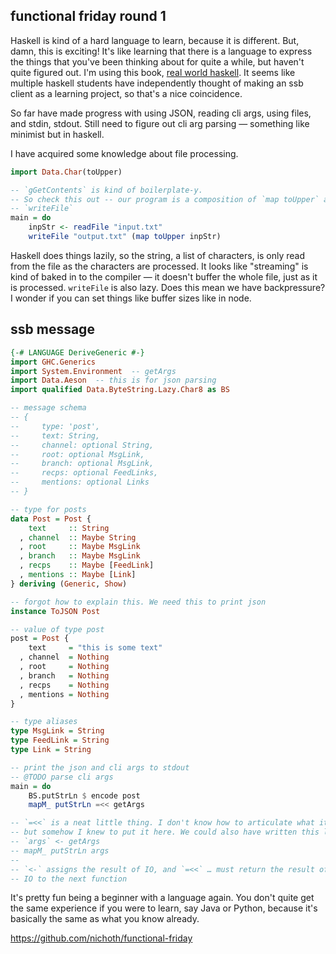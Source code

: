 ## functional friday round 1

Haskell is kind of a hard language to learn, because it is different. But, damn, this is exciting! It's like learning that there is a language to express the things that you've been thinking about for quite a while, but haven't quite figured out. I'm using this book, [real world haskell](http://book.realworldhaskell.org/read/). It seems like multiple haskell students have independently thought of making an ssb client as a learning project, so that's a nice coincidence.

So far have made progress with using JSON, reading cli args, using files, and stdin, stdout. Still need to figure out cli arg parsing — something like minimist but in haskell. 

I have acquired some knowledge about file processing.

```haskell
import Data.Char(toUpper)

-- `gGetContents` is kind of boilerplate-y.
-- So check this out -- our program is a composition of `map toUpper` and
-- `writeFile`
main = do
    inpStr <- readFile "input.txt"
    writeFile "output.txt" (map toUpper inpStr)
```

Haskell does things lazily, so the string, a list of characters, is only read from the file as the characters are processed. It looks like "streaming" is kind of baked in to the compiler — it doesn't buffer the whole file, just as it is processed. `writeFile` is also lazy. Does this mean we have backpressure? I wonder if you can set things like buffer sizes like in node.


## ssb message

```haskell
{-# LANGUAGE DeriveGeneric #-}
import GHC.Generics  
import System.Environment  -- getArgs
import Data.Aeson  -- this is for json parsing
import qualified Data.ByteString.Lazy.Char8 as BS

-- message schema
-- {
--     type: 'post',
--     text: String,
--     channel: optional String,
--     root: optional MsgLink,
--     branch: optional MsgLink,
--     recps: optional FeedLinks,
--     mentions: optional Links
-- }

-- type for posts
data Post = Post {
    text     :: String
  , channel  :: Maybe String
  , root     :: Maybe MsgLink
  , branch   :: Maybe MsgLink
  , recps    :: Maybe [FeedLink]
  , mentions :: Maybe [Link]
} deriving (Generic, Show)

-- forgot how to explain this. We need this to print json
instance ToJSON Post

-- value of type post
post = Post {
    text     = "this is some text"
  , channel  = Nothing
  , root     = Nothing
  , branch   = Nothing
  , recps    = Nothing
  , mentions = Nothing
}

-- type aliases
type MsgLink = String
type FeedLink = String
type Link = String

-- print the json and cli args to stdout
-- @TODO parse cli args
main = do
    BS.putStrLn $ encode post
    mapM_ putStrLn =<< getArgs

-- `=<<` is a neat little thing. I don't know how to articulate what it is,
-- but somehow I knew to put it here. We could also have written this like
-- `args` <- getArgs
-- mapM_ putStrLn args
--
-- `<-` assigns the result of IO, and `=<<` … must return the result of
-- IO to the next function

```

It's pretty fun being a beginner with a language again. You don't quite get the same experience if you were to learn, say Java or Python, because it's basically the same as what you know already. 

https://github.com/nichoth/functional-friday
